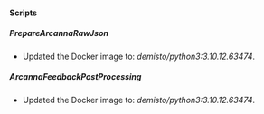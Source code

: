 
#### Scripts
##### PrepareArcannaRawJson
- Updated the Docker image to: *demisto/python3:3.10.12.63474*.
##### ArcannaFeedbackPostProcessing
- Updated the Docker image to: *demisto/python3:3.10.12.63474*.